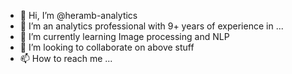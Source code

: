- 👋 Hi, I’m @heramb-analytics
- 👀 I’m an analytics professional with 9+ years of experience in ...
- 🌱 I’m currently learning Image processing and NLP
- 💞️ I’m looking to collaborate on above stuff
- 📫 How to reach me ...

<!---
heramb-analytics/heramb-analytics is a ✨ special ✨ repository because its `README.md` (this file) appears on your GitHub profile.
You can click the Preview link to take a look at your changes.
--->
